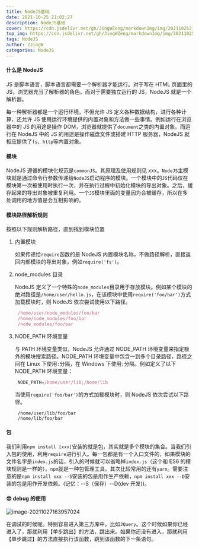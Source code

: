 ```yaml
---
title: NodeJS基础
date: 2021-10-25 21:02:27
description: NodeJS基础
cover: https://cdn.jsdelivr.net/gh/JingWZeng/markdownImg/img/202110252109098.jpg
top_img: https://cdn.jsdelivr.net/gh/JingWZeng/markdownImg/img/202110252109098.jpg
tags: NodeJS
author: ZJingW
categories: NodeJS
---
```


#### 什么是 NodeJS

JS 是脚本语言，脚本语言都需要一个解析器才能运行。对于写在 HTML 页面里的 JS，浏览器充当了解析器的角色。而对于需要独立运行的 JS，NodeJS 就是一个解析器。

每一种解析器都是一个运行环境，不但允许 JS 定义各种数据结构，进行各种计算，还允许 JS 使用运行环境提供的内置对象和方法做一些事情。例如运行在浏览器中的 JS 的用途是操作 DOM，浏览器就提供了`document`之类的内置对象。而运行在 NodeJS 中的 JS 的用途是操作磁盘文件或搭建 HTTP 服务器，NodeJS 就相应提供了`fs`、`http`等内置对象。

#### 模块

NodeJS 遵循的模块化规范是`commonJS`。其原理及使用规则见 xxx。`NodeJS`主模块就是通过命令行参数传递给`NodeJS`启动程序的模块。一个模块中的`JS`代码仅在模块第一次被使用时执行一次，并在执行过程中初始化模块的导出对象。之后，缓存起来的导出对象被重复利用。一个`JS`模块里面的变量因为会被缓存，所以在多处调用的地方值是会互相影响的。

#### 模块路径解析规则

按照以下规则解析路径，直到找到模块位置

1. 内置模块

   如果传递给`require`函数的是 NodeJS 内置模块名称，不做路径解析，直接返回内部模块的导出对象，例如`require('fs')`。

2. node_modules 目录

   NodeJS 定义了一个特殊的`node_modules`目录用于存放模块。例如某个模块的绝对路径是`/home/user/hello.js`，在该模块中使用`require('foo/bar')`方式加载模块时，则 NodeJS 依次尝试使用以下路径。

   ```js
    /home/user/node_modules/foo/bar
    /home/node_modules/foo/bar
    /node_modules/foo/bar
   ```

3. NODE_PATH 环境变量

   与 PATH 环境变量类似，NodeJS 允许通过 NODE_PATH 环境变量来指定额外的模块搜索路径。NODE_PATH 环境变量中包含一到多个目录路径，路径之间在 Linux 下使用`:`分隔，在 Windows 下使用`;`分隔。例如定义了以下 NODE_PATH 环境变量：

   ```js
    NODE_PATH=/home/user/lib;/home/lib
   ```

   当使用`require('foo/bar')`的方式加载模块时，则 NodeJS 依次尝试以下路径。

   ```
    /home/user/lib/foo/bar
    /home/lib/foo/bar
   ```

#### 包

我们利用`npm install [xxx]`安装的就是包，其实就是多个模块的集合。当我们引入包的使用，利用`require`进行引入。每一包都是有一个入口文件的，如果模块的文件名字是`index.js`的话，引入的时候就可以省略掉`index.js`（这个和 ES6 的模块规则是一样的）。`npm`就是一种包管理工具。其次比较常用的还有`yarn`。需要注意的是`npm install xxx --S`安装的包是用作生产依赖，`npm install xxx --D`安装的包是用作开发依赖。(记忆：--S（保存）--D(dev 开发))。

#### 😎 debug 的使用

![image-20211027163957024](https://cdn.jsdelivr.net/gh/JingWZeng/markdownImg/img/202110271639084.png)

在调试的时候呢。特别容易进入第三方库中。比如`JQuery`。这个时候如果你已经进入了，那就利用【单步跳出】的方法，跳出来。如果你还没有进入，那就利用【单步跳过】的方法直接执行该函数，跳到该函数的下一条语句。
